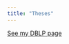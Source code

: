```yaml
---
title: "Theses"
---
```


[See my DBLP page](https://dblp.uni-trier.de/pid/117/5494.html)

<!-- {{< references "bib/theses.json" >}}-->
